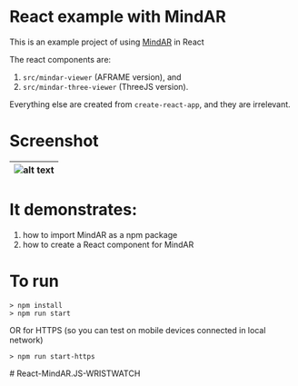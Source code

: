 # React example with MindAR 

This is an example project of using [MindAR](https://github.com/hiukim/mind-ar-js) in React 

The react components are:

1. `src/mindar-viewer` (AFRAME version), and 
2. `src/mindar-three-viewer` (ThreeJS version). 

Everything else are created from `create-react-app`, and they are irrelevant. 

# Screenshot
|![alt text](https://github.com/hiukim/mind-ar-js-react/blob/master/screenshot.png?raw=true)|
|-

# It demonstrates:

1. how to import MindAR as a npm package
2. how to create a React component for MindAR

# To run
```
> npm install
> npm run start
```

OR for HTTPS (so you can test on mobile devices connected in local network)
```
> npm run start-https
```
#   R e a c t - M i n d A R . J S - W R I S T W A T C H  
 